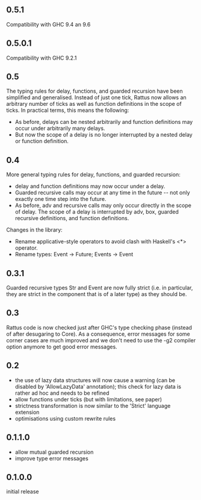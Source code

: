 0.5.1
---

Compatibility with GHC 9.4 an 9.6


0.5.0.1
---

Compatibility with GHC 9.2.1

0.5
---

The typing rules for delay, functions, and guarded recursion have been
simplified and generalised. Instead of just one tick, Rattus now
allows an arbitrary number of ticks as well as function definitions in
the scope of ticks. In practical terms, this means the following:

- As before, delays can be nested arbitrarily and function definitions
  may occur under arbitrarily many delays.
- But now the scope of a delay is no longer interrupted by a nested
  delay or function definition.

0.4
---

More general typing rules for delay, functions, and guarded recursion:

- delay and function definitions may now occur under a delay.
- Guarded recursive calls may occur at any time in the future -- not
  only exactly one time step into the future.
- As before, adv and recursive calls may only occur directly in the
  scope of delay. The scope of a delay is interrupted by adv, box,
  guarded recursive definitions, and function definitions.

Changes in the library:

- Rename applicative-style operators to avoid clash with Haskell's <*>
  operator.
- Rename types: Event -> Future; Events -> Event



0.3.1
-----

Guarded recursive types Str and Event are now fully strict (i.e. in
particular, they are strict in the component that is of a later type)
as they should be.

0.3
---

Rattus code is now checked just after GHC's type checking phase
(instead of after desugaring to Core). As a consequence, error
messages for some corner cases are much improved and we don't need
to use the -g2 compiler option anymore to get good error messages.

0.2
---

- the use of lazy data structures will now cause a warning (can be
  disabled by 'AllowLazyData' annotation); this check for lazy data is
  rather ad hoc and needs to be refined
- allow functions under ticks (but with limitations, see paper)
- strictness transformation is now similar to the 'Strict' language
  extension
- optimisations using custom rewrite rules

0.1.1.0
-------

- allow mutual guarded recursion
- improve type error messages

0.1.0.0
-------
initial release
